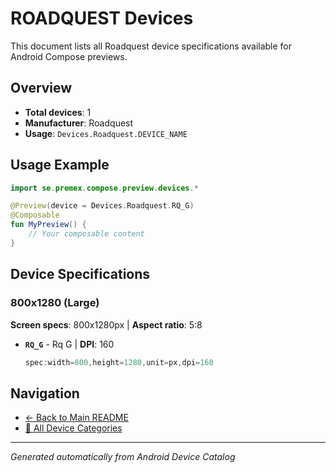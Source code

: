 # ROADQUEST Devices

This document lists all Roadquest device specifications available for Android Compose previews.

## Overview

- **Total devices**: 1
- **Manufacturer**: Roadquest
- **Usage**: `Devices.Roadquest.DEVICE_NAME`

## Usage Example

```kotlin
import se.premex.compose.preview.devices.*

@Preview(device = Devices.Roadquest.RQ_G)
@Composable
fun MyPreview() {
    // Your composable content
}
```

## Device Specifications

### 800x1280 (Large)

**Screen specs**: 800x1280px | **Aspect ratio**: 5:8

- **`RQ_G`** - Rq G | **DPI**: 160
  ```kotlin
  spec:width=800,height=1280,unit=px,dpi=160
  ```

## Navigation

- [← Back to Main README](../../README.md)
- [📱 All Device Categories](../README.md)

---
*Generated automatically from Android Device Catalog*
